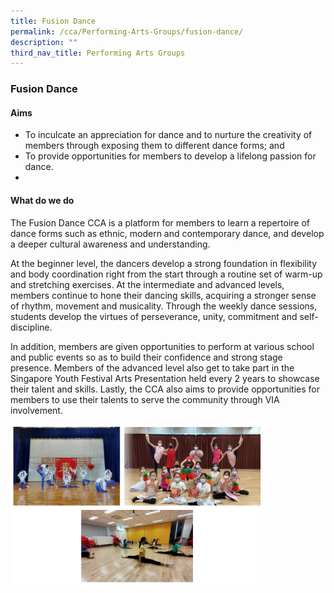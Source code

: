 ```yaml
---
title: Fusion Dance
permalink: /cca/Performing-Arts-Groups/fusion-dance/
description: ""
third_nav_title: Performing Arts Groups
---
```

### Fusion Dance

#### Aims

*   To inculcate an appreciation for dance and to nurture the creativity of members through exposing them to different dance forms; and
*   To provide opportunities for members to develop a lifelong passion for dance.
*   
#### What do we do

The Fusion Dance CCA is a platform for members to learn a repertoire of dance forms such as ethnic, modern and contemporary dance, and develop a deeper cultural awareness and understanding.

  

At the beginner level, the dancers develop a strong foundation in flexibility and body coordination right from the start through a routine set of warm-up and stretching exercises. At the intermediate and advanced levels, members continue to hone their dancing skills, acquiring a stronger sense of rhythm, movement and musicality. Through the weekly dance sessions, students develop the virtues of perseverance, unity, commitment and self-discipline.

  

In addition, members are given opportunities to perform at various school and public events so as to build their confidence and strong stage presence. Members of the advanced level also get to take part in the Singapore Youth Festival Arts Presentation held every 2 years to showcase their talent and skills. Lastly, the CCA also aims to provide opportunities for members to use their talents to serve the community through VIA involvement.

<img src="/images/fusiondance.png" style="width:80%">